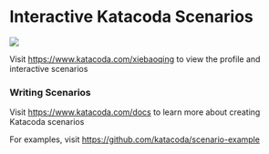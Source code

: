 # Interactive Katacoda Scenarios

[![](http://shields.katacoda.com/katacoda/xiebaoqing/count.svg)](https://www.katacoda.com/xiebaoqing "Get your profile on Katacoda.com")

Visit https://www.katacoda.com/xiebaoqing to view the profile and interactive scenarios

### Writing Scenarios
Visit https://www.katacoda.com/docs to learn more about creating Katacoda scenarios

For examples, visit https://github.com/katacoda/scenario-example
